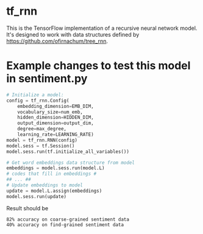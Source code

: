 # tf_rnn
This is the TensorFlow implementation of a recursive neural network model.
It's designed to work with data structures defined by https://github.com/ofirnachum/tree_rnn.

# Example changes to test this model in sentiment.py
```python
# Initialize a model:
config = tf_rnn.Config(
    embedding_dimension=EMB_DIM,
    vocabulary_size=num_emb, 
    hidden_dimension=HIDDEN_DIM,
    output_dimension=output_dim,
    degree=max_degree,
    learning_rate=LEARNING_RATE)
model = tf_rnn.RNN(config)
model.sess = tf.Session()
model.sess.run(tf.initialize_all_variables())
```
```python
# Get word embeddings data structure from model
embeddings = model.sess.run(model.L)
# codes that fill in embeddings #
## ... ##
# Update embeddings to model
update = model.L.assign(embeddings)
model.sess.run(update)
```
Result should be
```
82% accuracy on coarse-grained sentiment data
40% accuracy on find-grained sentiment data
```
